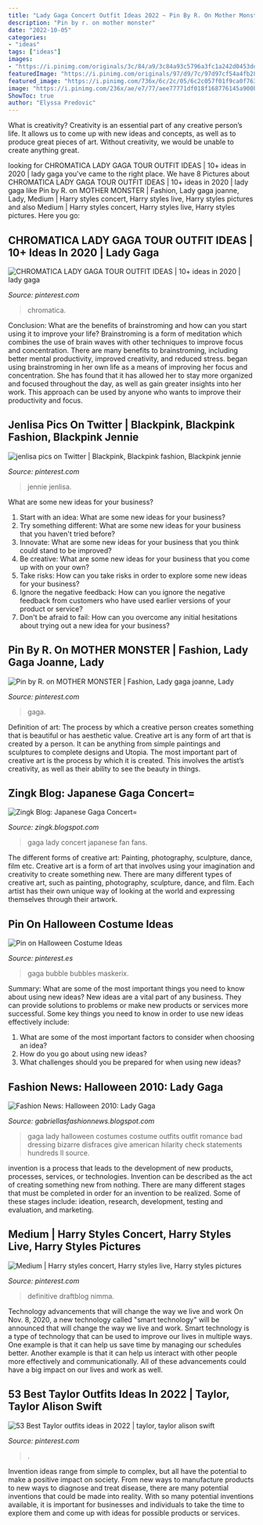 ```yaml
---
title: "Lady Gaga Concert Outfit Ideas 2022 ~ Pin By R. On Mother Monster"
description: "Pin by r. on mother monster"
date: "2022-10-05"
categories:
- "ideas"
tags: ["ideas"]
images:
- "https://i.pinimg.com/originals/3c/84/a9/3c84a93c5796a3fc1a242d0453dd9710.jpg"
featuredImage: "https://i.pinimg.com/originals/97/d9/7c/97d97cf54a4fb28b8559048c52b02b4d.jpg"
featured_image: "https://i.pinimg.com/736x/6c/2c/05/6c2c057f01f9ca0f7630846f23e899aa.jpg"
image: "https://i.pinimg.com/236x/ae/e7/77/aee77771df018f168776145a900b1ae3.jpg"
ShowToc: true
author: "Elyssa Predovic"
---
```



What is creativity?
Creativity is an essential part of any creative person’s life. It allows us to come up with new ideas and concepts, as well as to produce great pieces of art. Without creativity, we would be unable to create anything great.

	

		
looking for CHROMATICA LADY GAGA TOUR OUTFIT IDEAS | 10+ ideas in 2020 | lady gaga you've came to the right place. We have 8 Pictures about CHROMATICA LADY GAGA TOUR OUTFIT IDEAS | 10+ ideas in 2020 | lady gaga like Pin by R. on MOTHER MONSTER | Fashion, Lady gaga joanne, Lady, Medium | Harry styles concert, Harry styles live, Harry styles pictures and also Medium | Harry styles concert, Harry styles live, Harry styles pictures. Here you go:
		
    
## CHROMATICA LADY GAGA TOUR OUTFIT IDEAS | 10+ Ideas In 2020 | Lady Gaga

<img loading=lazy src="https://i.pinimg.com/236x/ae/e7/77/aee77771df018f168776145a900b1ae3.jpg" onerror="this.onerror=null;this.src='https://tse3.mm.bing.net/th?id=OIP.RZJHZXasZkfsjTGvOdd2jgAAAA&amp;pid=15.1';" alt="CHROMATICA LADY GAGA TOUR OUTFIT IDEAS | 10+ ideas in 2020 | lady gaga">

_Source: pinterest.com_

>chromatica. 

	

Conclusion: What are the benefits of brainstroming and how can you start using it to improve your life?
Brainstroming is a form of meditation which combines the use of brain waves with other techniques to improve focus and concentration. There are many benefits to brainstroming, including better mental productivity, improved creativity, and reduced stress. began using brainstroming in her own life as a means of improving her focus and concentration. She has found that it has allowed her to stay more organized and focused throughout the day, as well as gain greater insights into her work. This approach can be used by anyone who wants to improve their productivity and focus.

    
## Jenlisa Pics On Twitter | Blackpink, Blackpink Fashion, Blackpink Jennie

<img loading=lazy src="https://i.pinimg.com/736x/6c/2c/05/6c2c057f01f9ca0f7630846f23e899aa.jpg" onerror="this.onerror=null;this.src='https://tse4.mm.bing.net/th?id=OIP.ToPzvFlmh2jqTv8Na1OnqwHaLF&amp;pid=15.1';" alt="jenlisa pics on Twitter | Blackpink, Blackpink fashion, Blackpink jennie">

_Source: pinterest.com_

>jennie jenlisa. 

	

What are some new ideas for your business?
1. Start with an idea: What are some new ideas for your business? 
2. Try something different: What are some new ideas for your business that you haven't tried before? 
3. Innovate: What are some new ideas for your business that you think could stand to be improved? 
4. Be creative: What are some new ideas for your business that you come up with on your own? 
5. Take risks: How can you take risks in order to explore some new ideas for your business? 
6. Ignore the negative feedback: How can you ignore the negative feedback from customers who have used earlier versions of your product or service? 
7. Don't be afraid to fail: How can you overcome any initial hesitations about trying out a new idea for your business?

    
## Pin By R. On MOTHER MONSTER | Fashion, Lady Gaga Joanne, Lady

<img loading=lazy src="https://i.pinimg.com/originals/3c/84/a9/3c84a93c5796a3fc1a242d0453dd9710.jpg" onerror="this.onerror=null;this.src='https://tse3.mm.bing.net/th?id=OIP.OY8CI7HYA8MME_amICXa0AHaK4&amp;pid=15.1';" alt="Pin by R. on MOTHER MONSTER | Fashion, Lady gaga joanne, Lady">

_Source: pinterest.com_

>gaga. 

	

Definition of art: The process by which a creative person creates something that is beautiful or has aesthetic value.
Creative art is any form of art that is created by a person. It can be anything from simple paintings and sculptures to complete designs and Utopia. The most important part of creative art is the process by which it is created. This involves the artist’s creativity, as well as their ability to see the beauty in things.

    
## Zingk Blog: Japanese Gaga Concert=

<img loading=lazy src="http://tokyofashion.com/wp-content/uploads/2010/04/Lady-Gaga-Japanese-Fans-2010-04-18-005-P7300-600x903.jpg" onerror="this.onerror=null;this.src='https://tse2.mm.bing.net/th?id=OIP.fdd_27P3FYhoPEMs4E7gRQHaLJ&amp;pid=15.1';" alt="Zingk Blog: Japanese Gaga Concert=">

_Source: zingk.blogspot.com_

>gaga lady concert japanese fan fans. 

	

The different forms of creative art: Painting, photography, sculpture, dance, film etc.
Creative art is a form of art that involves using your imagination and creativity to create something new. There are many different types of creative art, such as painting, photography, sculpture, dance, and film. Each artist has their own unique way of looking at the world and expressing themselves through their artwork.

    
## Pin On Halloween Costume Ideas

<img loading=lazy src="https://i.pinimg.com/originals/97/d9/7c/97d97cf54a4fb28b8559048c52b02b4d.jpg" onerror="this.onerror=null;this.src='https://tse1.mm.bing.net/th?id=OIP.vLj3lnBDFXFlmiVajNyoawHaKq&amp;pid=15.1';" alt="Pin on Halloween Costume Ideas">

_Source: pinterest.es_

>gaga bubble bubbles maskerix. 

	

Summary: What are some of the most important things you need to know about using new ideas?
New ideas are a vital part of any business. They can provide solutions to problems or make new products or services more successful. Some key things you need to know in order to use new ideas effectively include:
1. What are some of the most important factors to consider when choosing an idea?
2. How do you go about using new ideas?
3. What challenges should you be prepared for when using new ideas?

    
## Fashion News: Halloween 2010: Lady Gaga

<img loading=lazy src="http://2.bp.blogspot.com/_BP1r7hHWPXc/TM2NYgyVBtI/AAAAAAAAABM/3yQTFIJcGJY/s1600/halloween-2010-lady-gaga-popular-costumes.jpg" onerror="this.onerror=null;this.src='https://tse4.mm.bing.net/th?id=OIP.vaNpQvpYV-Ni4ZrClrt22wHaFc&amp;pid=15.1';" alt="Fashion News: Halloween 2010: Lady Gaga">

_Source: gabriellasfashionnews.blogspot.com_

>gaga lady halloween costumes costume outfits outfit romance bad dressing bizarre disfraces give american hilarity check statements hundreds ll source. 

	

invention is a process that leads to the development of new products, processes, services, or technologies. Invention can be described as the act of creating something new from nothing. There are many different stages that must be completed in order for an invention to be realized. Some of these stages include: ideation, research, development, testing and evaluation, and marketing.

    
## Medium | Harry Styles Concert, Harry Styles Live, Harry Styles Pictures

<img loading=lazy src="https://i.pinimg.com/originals/cb/27/a5/cb27a5344663fc319e7aa10b538d697d.png" onerror="this.onerror=null;this.src='https://tse3.mm.bing.net/th?id=OIP.THgEaYRg1h1yBEbw-cf5nQHaNL&amp;pid=15.1';" alt="Medium | Harry styles concert, Harry styles live, Harry styles pictures">

_Source: pinterest.com_

>definitive draftblog nimma. 

	

Technology advancements that will change the way we live and work
On Nov. 8, 2020, a new technology called "smart technology" will be announced that will change the way we live and work. Smart technology is a type of technology that can be used to improve our lives in multiple ways. One example is that it can help us save time by managing our schedules better. Another example is that it can help us interact with other people more effectively and communicationally. All of these advancements could have a big impact on our lives and work as well.

    
## 53 Best Taylor Outfits Ideas In 2022 | Taylor, Taylor Alison Swift

<img loading=lazy src="https://i.pinimg.com/236x/0a/17/75/0a1775f287b7a895bdb3619b40b3dbf3--taylor-swift-singing-taylor-swift-.jpg" onerror="this.onerror=null;this.src='https://tse3.mm.bing.net/th?id=OIP.r-khZ3jWgWEzMDH_vJLJ5QDsFz&amp;pid=15.1';" alt="53 Best Taylor outfits ideas in 2022 | taylor, taylor alison swift">

_Source: pinterest.com_

>. 

	

Invention ideas range from simple to complex, but all have the potential to make a positive impact on society. From new ways to manufacture products to new ways to diagnose and treat disease, there are many potential inventions that could be made into reality. With so many potential inventions available, it is important for businesses and individuals to take the time to explore them and come up with ideas for possible products or services.

